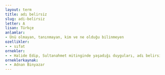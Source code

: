 ```yaml
---
layout: term
title: adı belirsiz
slug: adi-belirsiz
letter: A
lisan: Türkçe
anlamlar:
- Ünü olmayan, tanınmayan, kim ve ne olduğu bilinmeyen
ozellikler:
- - sıfat
ornekler:
- - Halide Edip, Sultanahmet mitinginde yaşadığı duyguları, adı belirsiz bu Anadolu kasabasında Aliye'ye de yaşatır.
orneklerkaynak:
- - Adnan Binyazar
---
```

